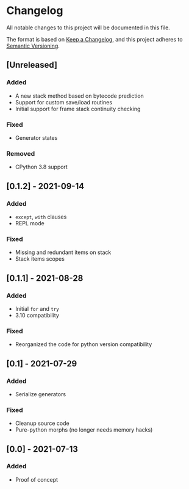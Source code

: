 # Changelog
All notable changes to this project will be documented in this file.

The format is based on [Keep a Changelog](https://keepachangelog.com/en/1.0.0/),
and this project adheres to [Semantic Versioning](https://semver.org/spec/v2.0.0.html).

## [Unreleased]

### Added

+ A new stack method based on bytecode prediction
+ Support for custom save/load routines
+ Initial support for frame stack continuity checking

### Fixed

+ Generator states

### Removed

+ CPython 3.8 support

## [0.1.2] - 2021-09-14

### Added

+ `except`, `with` clauses
+ REPL mode

### Fixed

+ Missing and redundant items on stack
+ Stack items scopes

## [0.1.1] - 2021-08-28

### Added

+ Initial `for` and `try`
+ 3.10 compatibility

### Fixed

+ Reorganized the code for python version compatibility

## [0.1] - 2021-07-29

### Added

+ Serialize generators

### Fixed

+ Cleanup source code
+ Pure-python morphs (no longer needs memory hacks)

## [0.0] - 2021-07-13

### Added

+ Proof of concept

